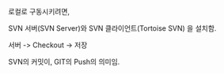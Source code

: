 
로컬로 구동시키려면, 

SVN 서버(SVN Server)와 SVN 클라이언트(Tortoise SVN) 을 설치함.

서버 -> Checkout -> 저장

SVN의 커밋이, GIT의 Push의 의미임.
